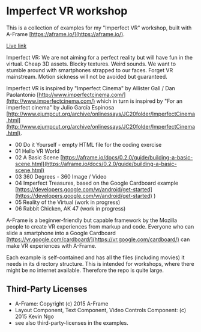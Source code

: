 # Imperfect VR workshop

This is a collection of examples for my "Imperfect VR" workshop, built with A-Frame [https://aframe.io/](https://aframe.io/).

[Live link](https://i3games.github.io/imperfect-vr/)

Imperfect VR: We are not aiming for a perfect reality but will have fun in the virtual. Cheap 3D assets. Blocky textures. Weird sounds. We want to stumble around with smartphones strapped to our faces. Forget VR mainstream. Motion sickness will not be avoided but guaranteed.

Imperfect VR is inspired by "Imperfect Cinema" by Allister Gall / Dan Paolantonio [http://www.imperfectcinema.com/](http://www.imperfectcinema.com/) which in turn is inspired by "For an imperfect cinema" by Julio García Espinosa [http://www.ejumpcut.org/archive/onlinessays/JC20folder/ImperfectCinema.html](http://www.ejumpcut.org/archive/onlinessays/JC20folder/ImperfectCinema.html).

* 00 Do it Yourself - empty HTML file for the coding exercise
* 01 Hello VR World
* 02 A Basic Scene [https://aframe.io/docs/0.2.0/guide/building-a-basic-scene.html](https://aframe.io/docs/0.2.0/guide/building-a-basic-scene.html)
* 03 360 Degrees - 360 Image / Video
* 04 Imperfect Treasures, based on the Google Cardboard example [https://developers.google.com/vr/android/get-started](https://developers.google.com/vr/android/get-started)
)
* 05 Reality of the Virtual (work in progress)
* 06 Rabbit Chicken, AK 47 (work in progress)

A-Frame is a beginner-friendly but capable framework by the Mozilla people to create VR experiences from markup and code. Everyone who can slide a smartphone into a Google Cardboard [https://vr.google.com/cardboard/](https://vr.google.com/cardboard/) can make VR experiences with A-Frame.

Each example is self-contained and has all the files (including movies) it needs in its directory structure. This is intended for workshops, where there might be no internet available. Therefore the repo is quite large.

## Third-Party Licenses

* A-Frame: Copyright (c) 2015 A-Frame
* Layout Component, Text Component, Video Controls Component: (c) 2015 Kevin Ngo
* see also third-party-licenses in the examples.
